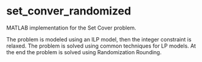 # set_conver_randomized
MATLAB implementation for the Set Cover problem.

The problem is modeled using an ILP model, then the integer constraint is relaxed.
The problem is solved using common techniques for LP models.
At the end the problem is solved using Randomization Rounding.
